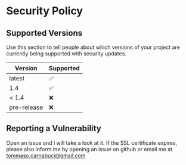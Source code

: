 # Security Policy

## Supported Versions

Use this section to tell people about which versions of your project are
currently being supported with security updates.

| Version | Supported          |
| ------- | ------------------ |
| latest  | :white_check_mark: |
| 1.4     | :white_check_mark:  |
| < 1.4   | :x:                |
| pre-release | :x:                |

## Reporting a Vulnerability

Open an issue and I will take a look at it. If the SSL certificate expires, please also inform me by opening an issue on github or email me at tommaso.carnabuci@gmail.com
